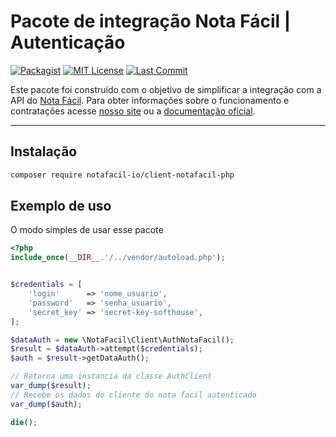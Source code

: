 # Pacote de integração Nota Fácil | Autenticação

[![Packagist](https://badgen.net/packagist/v/notafacil-io/client-notafacil-php)](https://packagist.org/packages/notafacil-io/client-notafacil-php)
[![MIT License](https://badgen.net/github/license/notafacil-io/client-notafacil-php)](https://opensource.org/licenses/MIT)
[![Last Commit](https://badgen.net/github/last-commit/notafacil-io/client-notafacil-php)](https://github.com/notafacil-io/client-notafacil-php/commits/main)

Este pacote foi construído com o objetivo de simplificar a integração com a API do [Nota Fácil](https://notafacil.io).
Para obter informações sobre o funcionamento e contratações acesse [nosso site](https://notafacil.io) ou a [documentação oficial](https://docs.notafacil.io/?version=latest).

---
Instalação
------------

```bash
composer require notafacil-io/client-notafacil-php
```

Exemplo de uso
-----

O modo simples de usar esse pacote

```php
<?php
include_once(__DIR__.'/../vendor/autoload.php');


$credentials = [
    'login'      => 'nome_usuario',
    'password'   => 'senha_usuario',
    'secret_key' => 'secret-key-softhouse',
];

$dataAuth = new \NotaFacil\Client\AuthNotaFacil();
$result = $dataAuth->attempt($credentials);
$auth = $result->getDataAuth();

// Retorna uma instancia da classe AuthClient
var_dump($result);
// Recebe os dados do cliente do nota facil autenticado
var_dump($auth);

die();
```